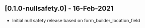 ## [0.1.0-nullsafety.0] - 16-Feb-2021
* Initial null safety release based on form_builder_location_field

